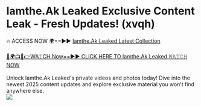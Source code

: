 # Iamthe.Ak Leaked Exclusive Content Leak - Fresh Updates! (xvqh)

🔥 ACCESS NOW 🌍==►► <a href="https://tinyurl.com/kvy9nzfs" rel="nofollow">Iamthe.Ak Leaked Latest Collection</a>
<br><br>
[🔴🌍📺📱👉WA𝚃CH Now==►► CLICK HERE TO Iamthe.Ak Leaked 𝚆𝙰𝚃𝙲𝙷 NOW](https://tinyurl.com/kvy9nzfs)
<br><br>
Unlock Iamthe.Ak Leaked's private videos and photos today! Dive into the newest 2025 content updates and explore exclusive material you won’t find anywhere else.
<br>
<a href="https://tinyurl.com/kvy9nzfs" rel="nofollow" data-target="animated-image.originalLink"><img src="https://camo.githubusercontent.com/8a4f000d20f83aca3bf7ec5f350d767afa0574a8a352519fd8cfa583a6f93a33/68747470733a2f2f692e696d6775722e636f6d2f644a486b345a712e676966" data-canonical-src="https://i.imgur.com/dJHk4Zq.gif" style="max-width: 100%; display: inline-block;" data-target="animated-image.originalImage"></a>
<br>
